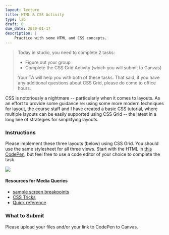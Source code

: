 ```yaml
---
layout: lecture
title: HTML & CSS Activity
type: lab
draft: 0
due_date: 2020-01-17
description: |
    Practice with some HTML and CSS concepts.
---
```


> Today in studio, you need to complete 2 tasks:
> * Figure out your group
> * Complete the CSS Grid Activity (which you will submit to Canvas)
>
> Your TA will help you with both of these tasks. That said, if you have any additional questions about CSS Grid, please do come to office hours.

CSS is notoriously a nightmare -- particularly when it comes to layouts. As an effort to provide some guidance re: using some more modern techniques for layout, the course staff and I have created a basic CSS tutorial, where multiple layouts can be easily supported using CSS Grid -- the latest in a long line of strategies for simplifying layouts.

### Instructions
Please implement these three layouts (below) using CSS Grid. You should use the same stylesheet for all three views. Start with the HTML in 
<a href="https://codepen.io/vanwars/pen/JVMVZq?editors=1000" target="_blank"> this CodePen</a>, but feel free to use a code editor of your choice to complete the task.

<img src="{{site.baseurl}}/assets/images/css-layouts.png">


#### Resources for Media Queries
* <a target="_blank" href="https://codepen.io/vanwars/pen/XQVwxm?editors=0100">sample screen breakpoints</a>
* <a target="_blank" href="https://css-tricks.com/snippets/css/media-queries-for-standard-devices/">CSS Tricks</a>
* <a target="_blank" href="https://alligator.io/css/media-queries/">Quick reference</a>

### What to Submit
Please upload your files and/or your link to CodePen to Canvas.